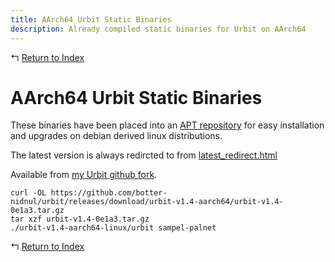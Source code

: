 ```yaml
---
title: AArch64 Urbit Static Binaries
description: Already compiled static binaries for Urbit on AArch64
---
```


↰ [Return to Index](index.md)

# AArch64 Urbit Static Binaries

These binaries have been placed into an [APT repository](Urbit_AArch64_APT_Repository.md) for easy installation and upgrades on debian derived linux distributions.

The latest version is always redircted to from [latest_redirect.html](https://botter-nidnul.github.io/latest_redirect.html)

Available from [my Urbit github fork](https://github.com/botter-nidnul/urbit/releases/tag/urbit-v1.4-aarch64).

```
curl -OL https://github.com/botter-nidnul/urbit/releases/download/urbit-v1.4-aarch64/urbit-v1.4-0e1a3.tar.gz
tar xzf urbit-v1.4-0e1a3.tar.gz
./urbit-v1.4-aarch64-linux/urbit sampel-palnet
```

↰ [Return to Index](index.md)
